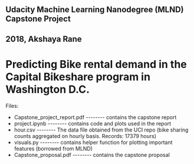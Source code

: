 ## Udacity Machine Learning Nanodegree (MLND) Capstone Project
## 2018, Akshaya Rane 

# Predicting Bike rental demand in the Capital Bikeshare program in Washington D.C.

Files:

 - Capstone_project_report.pdf   -------- contains the capstone report 
 - project.ipynb                 -------- contains code and plots used in the report
 - hour.csv                      -------- The data file obtained from the UCI repo (bike sharing counts aggregated on hourly basis. Records: 17379 hours)
 - visuals.py                    -------- contains helper function for plotting important features (borrowed from MLND)
 - Capstone_proposal.pdf         -------- contains the capstone proposal          
  
 



